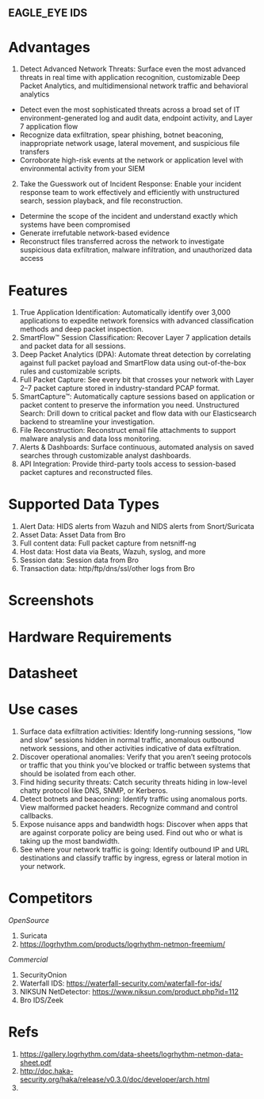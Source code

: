 EAGLE_EYE IDS
---

# Advantages
1. Detect Advanced Network Threats: Surface even the most advanced threats in real time with application recognition, customizable Deep Packet Analytics, and multidimensional network traffic and behavioral analytics <br>
- Detect even the most sophisticated threats across a broad set of IT environment-generated log and audit data, endpoint activity, and Layer 7 application flow
- Recognize data exfiltration, spear phishing, botnet beaconing, inappropriate network usage, lateral movement, and suspicious file transfers
- Corroborate high-risk events at the network or application level with environmental activity from your SIEM
2. Take the Guesswork out of Incident Response: Enable your incident response team to work effectively and efficiently with unstructured search, session playback, and file reconstruction.<br>
- Determine the scope of the incident and understand exactly which systems have been compromised
- Generate irrefutable network-based evidence
- Reconstruct files transferred across the network to investigate suspicious data exfiltration, malware infiltration, and unauthorized data access

# Features
1. True Application Identification: Automatically identify over 3,000 applications to expedite network forensics with advanced classification methods and deep packet inspection.
2. SmartFlow™ Session Classification: Recover Layer 7 application details and packet data for all sessions.
3. Deep Packet Analytics (DPA): Automate threat detection by correlating against full packet payload and SmartFlow data using out-of-the-box rules and customizable scripts.
4. Full Packet Capture: See every bit that crosses your network with Layer 2–7 packet capture stored in industry-standard PCAP format.
5. SmartCapture™: Automatically capture sessions based on application or packet content to preserve the information you need.
Unstructured Search: Drill down to critical packet and flow data with our Elasticsearch backend to streamline your investigation.
6. File Reconstruction: Reconstruct email file attachments to support malware analysis and data loss monitoring.
7. Alerts & Dashboards: Surface continuous, automated analysis on saved searches through customizable analyst dashboards.
8. API Integration: Provide third-party tools access to session-based packet captures and reconstructed files.

# Supported Data Types
1. Alert Data: HIDS alerts from Wazuh and NIDS alerts from Snort/Suricata
2. Asset Data: Asset Data from Bro
3. Full content data: Full packet capture from netsniff-ng
4. Host data: Host data via Beats, Wazuh, syslog, and more
5. Session data: Session data from Bro
6. Transaction data: http/ftp/dns/ssl/other logs from Bro

# Screenshots

# Hardware Requirements

# Datasheet

# Use cases
1. Surface data exfiltration activities: Identify long-running sessions, “low and slow” sessions hidden in normal traffic, anomalous outbound network sessions, and other activities indicative of data exfiltration.
2. Discover operational anomalies: Verify that you aren’t seeing protocols or traffic that you think you’ve blocked or traffic between systems that should be isolated from each other.
3. Find hiding security threats: Catch security threats hiding in low-level chatty protocol like DNS, SNMP, or Kerberos.
4. Detect botnets and beaconing: Identify traffic using anomalous ports. View malformed packet headers. Recognize command and control callbacks.
5. Expose nuisance apps and bandwidth hogs: Discover when apps that are against corporate policy are being used. Find out who or what is taking up the most bandwidth.
6. See where your network traffic is going: Identify outbound IP and URL destinations and classify traffic by ingress, egress or lateral motion in your network.

# Competitors
_*OpenSource*_
1. Suricata
2. https://logrhythm.com/products/logrhythm-netmon-freemium/

_*Commercial*_
1. SecurityOnion
2. Waterfall IDS: https://waterfall-security.com/waterfall-for-ids/
3. NIKSUN NetDetector: https://www.niksun.com/product.php?id=112
4. Bro IDS/Zeek

# Refs
1. https://gallery.logrhythm.com/data-sheets/logrhythm-netmon-data-sheet.pdf
2. http://doc.haka-security.org/haka/release/v0.3.0/doc/developer/arch.html
3. 

